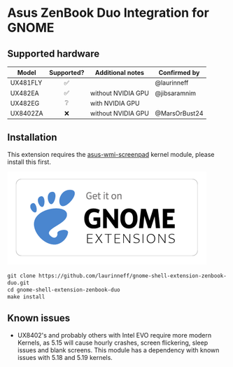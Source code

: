 # Asus ZenBook Duo Integration for GNOME

## Supported hardware

| Model    | Supported? | Additional notes   | Confirmed by |
| -------- | :--------: | ------------------ | ------------ |
| UX481FLY |     ✅     |                    | @laurinneff   |
| UX482EA  |     ✅     | without NVIDIA GPU | @jibsaramnim  |
| UX482EG  |     ❔     | with NVIDIA GPU    |               |
| UX8402ZA |     ❌     | without NVIDIA GPU | @MarsOrBust24 |

<!-- Use ✅ for supported, ❔ for unknown/unconfirmed, ❌ for unsupported -->

## Installation

This extension requires the [asus-wmi-screenpad](https://github.com/Plippo/asus-wmi-screenpad) kernel module, please install this first.

[![Get it on GNOME Extensions](https://github.com/andyholmes/gnome-shell-extensions-badge/raw/master/get-it-on-ego.png)](https://extensions.gnome.org/extension/4607/asus-zenbook-duo-integration/)

```shell
git clone https://github.com/laurinneff/gnome-shell-extension-zenbook-duo.git
cd gnome-shell-extension-zenbook-duo
make install
```

## Known issues

- UX8402's and probably others with Intel EVO require more modern Kernels, as 5.15 will cause hourly crashes, screen flickering, sleep issues and blank screens. This module has a dependency with known issues with 5.18 and 5.19 kernels.
